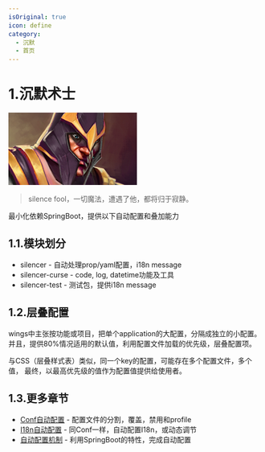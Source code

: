 ```yaml
---
isOriginal: true
icon: define
category:
  - 沉默
  - 首页
---
```


# 1.沉默术士

![silencer](/silencer_icon.png)

> silence fool，一切魔法，遭遇了他，都将归于寂静。

最小化依赖SpringBoot，提供以下自动配置和叠加能力

## 1.1.模块划分

* silencer - 自动处理prop/yaml配置，i18n message
* silencer-curse - code, log, datetime功能及工具
* silencer-test - 测试包，提供i18n message

## 1.2.层叠配置

wings中主张按功能或项目，把单个application的大配置，分隔成独立的小配置。
并且，提供80%情况适用的默认值，利用配置文件加载的优先级，层叠配置项。

与CSS（层叠样式表）类似，同一个key的配置，可能存在多个配置文件，多个值，
最终，以最高优先级的值作为配置值提供给使用者。

## 1.3.更多章节

* [Conf自动配置](1a-wings-conf.md) - 配置文件的分割，覆盖，禁用和profile
* [I18n自动配置](1b-wings-i18n.md) - 同Conf一样，自动配置I18n，或动态调节
* [自动配置机制](1c-spring-auto.md) - 利用SpringBoot的特性，完成自动配置
